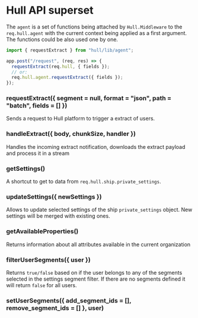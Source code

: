 # Hull API superset
The `agent` is a set of functions being attached by `Hull.Middleware` to the `req.hull.agent`
with the current context being applied as a first argument.
The functions could be also used one by one.

```js
import { requestExtract } from "hull/lib/agent";

app.post("/request", (req, res) => {
  requestExtract(req.hull, { fields });
  // or:
  req.hull.agent.requestExtract({ fields });
});
```

### requestExtract({ segment = null, format = "json", path = "batch", fields = [] })
Sends a request to Hull platform to trigger a extract of users.

### handleExtract({ body, chunkSize, handler })
Handles the incoming extract notification, downloads the extract payload and process it in a stream

### getSettings()
A shortcut to get to data from `req.hull.ship.private_settings`.

### updateSettings({ newSettings })
Allows to update selected settings of the ship `private_settings` object. New settings will be merged with existing ones.

### getAvailableProperties()
Returns information about all attributes available in the current organization

### filterUserSegments({ user })
Returns `true/false` based on if the user belongs to any of the segments selected in the settings segment filter. If there are no segments defined it will return `false` for all users.

### setUserSegments({ add_segment_ids = [], remove_segment_ids = [] }, user)
